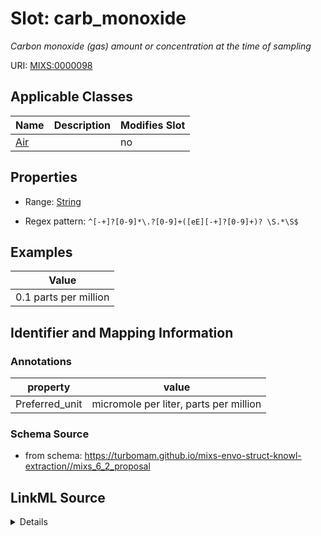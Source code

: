 # Slot: carb_monoxide


_Carbon monoxide (gas) amount or concentration at the time of sampling_



URI: [MIXS:0000098](https://w3id.org/mixs/0000098)



<!-- no inheritance hierarchy -->




## Applicable Classes

| Name | Description | Modifies Slot |
| --- | --- | --- |
[Air](Air.md) |  |  no  |







## Properties

* Range: [String](String.md)

* Regex pattern: `^[-+]?[0-9]*\.?[0-9]+([eE][-+]?[0-9]+)? \S.*\S$`






## Examples

| Value |
| --- |
| 0.1 parts per million |

## Identifier and Mapping Information





### Annotations

| property | value |
| --- | --- |
| Preferred_unit | micromole per liter, parts per million |



### Schema Source


* from schema: https://turbomam.github.io/mixs-envo-struct-knowl-extraction//mixs_6_2_proposal




## LinkML Source

<details>
```yaml
name: carb_monoxide
annotations:
  Preferred_unit:
    tag: Preferred_unit
    value: micromole per liter, parts per million
description: Carbon monoxide (gas) amount or concentration at the time of sampling
title: carbon monoxide
notes:
- carbon
examples:
- value: 0.1 parts per million
from_schema: https://turbomam.github.io/mixs-envo-struct-knowl-extraction//mixs_6_2_proposal
rank: 1000
slot_uri: MIXS:0000098
multivalued: false
alias: carb_monoxide
domain_of:
- Air
range: string
required: false
recommended: false
pattern: ^[-+]?[0-9]*\.?[0-9]+([eE][-+]?[0-9]+)? \S.*\S$

```
</details>